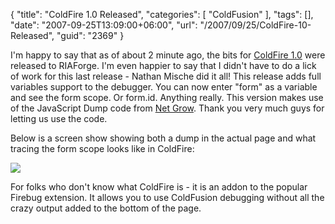 {
	"title": "ColdFire 1.0 Released",
	"categories": [
		"ColdFusion"
	],
	"tags": [],
	"date": "2007-09-25T13:09:00+06:00",
	"url": "/2007/09/25/ColdFire-10-Released",
	"guid": "2369"
}

I'm happy to say that as of about 2 minute ago, the bits for <a href="http://coldfire.riaforge.org">ColdFire 1.0</a> were released to RIAForge. I'm even happier to say that I didn't have to do a lick of work for this last release - Nathan Mische did it all! This release adds full variables support to the debugger. You can now enter "form" as a variable and see the form scope. Or form.id. Anything really. This version makes use of the JavaScript Dump code from <a href="http://www.netgrow.com.au/">Net Grow</a>. Thank you very much guys for letting us use the code. 

Below is a screen show showing both a dump in the actual page and what tracing the form scope looks like in ColdFire:

<img src="http://static.raymondcamden.com/images/cfv.png">

For folks who don't know what ColdFire is - it is an addon to the popular Firebug extension. It allows you to use ColdFusion debugging without all the crazy output added to the bottom of the page.